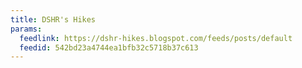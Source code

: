 ```yaml
---
title: DSHR's Hikes
params:
  feedlink: https://dshr-hikes.blogspot.com/feeds/posts/default
  feedid: 542bd23a4744ea1bfb32c5718b37c613
---
```

